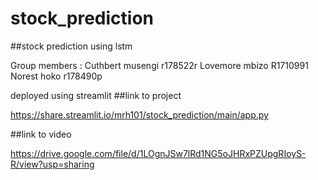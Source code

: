 # stock_prediction
##stock prediction using lstm

Group members :
Cuthbert musengi r178522r
Lovemore mbizo   R1710991
Norest hoko r178490p

deployed using streamlit 
##link to project  

https://share.streamlit.io/mrh101/stock_prediction/main/app.py

##link to video

https://drive.google.com/file/d/1LOgnJSw7lRd1NG5oJHRxPZUpgRIoyS-R/view?usp=sharing
